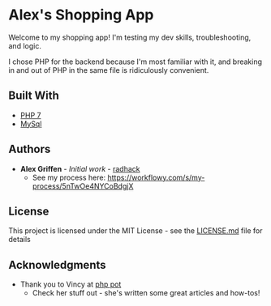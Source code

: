 # Alex's Shopping App

Welcome to my shopping app! I'm testing my dev skills, troubleshooting, and logic.

I chose PHP for the backend because I'm most familiar with it, and breaking in and out of PHP in the same file is ridiculously convenient.

## Built With

* [PHP 7](http://php.net/manual/en/migration70.new-features.php) 
* [MySql](https://www.mysql.com/)

## Authors

* **Alex Griffen** - *Initial work* - [radhack](https://github.com/radhack)
  * See my process here: https://workflowy.com/s/my-process/5nTwOe4NYCoBdgjX

## License

This project is licensed under the MIT License - see the [LICENSE.md](LICENSE.md) file for details

## Acknowledgments

* Thank you to Vincy at [php pot](https://phppot.com/php/simple-php-shopping-cart/)
  * Check her stuff out - she's written some great articles and how-tos!
